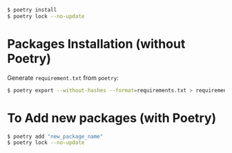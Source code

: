 ```bash
$ poetry install
$ poetry lock --no-update
```

# Packages Installation (without Poetry)

<!-- Generate requirement.txt from poetry-->

Generate `requirement.txt` from `poetry`:

```bash
$ poetry export --without-hashes --format=requirements.txt > requirements.txt
```


# To Add new packages (with Poetry)

```bash
$ poetry add "new_package_name"
$ poetry lock --no-update
```

